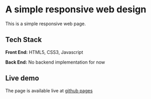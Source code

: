 
# A simple responsive web design

This is a simple responsive web page.


## Tech Stack

**Front End:** HTML5, CSS3, Javascript

**Back End:** No backend implementation for now

## Live demo
The page is available live at [github pages](https://suvradippaul.github.io/Responsive-web-design/)
